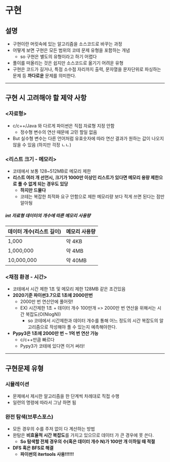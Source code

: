 # 구현

## 설명
- 구현이란 머릿속에 있는 알고리즘을 소스코드로 바꾸는 과정
- 어떻게 보면 구현은 모든 범위의 코테 문제 유형을 포함하는 개념 
    - so 구현은 별도의 유형이라고 하기 어렵다
- 풀이를 떠올리는 것은 쉽지만 소스코드로 옮기기 어려운 유형
- 구현은 코드가 길거나, 특점 소수점 자리까지 출력, 문자열을 문자단위로 파싱하는 문제 등 **까다로운** 문제를 의미한다.
---
## 구현 시 고려해야 할 제약 사항

### <자료형>
- c/c++/Java 와 다르게 파이썬은 직접 자료형 지정 안함
    - 정수형 변수의 연산 때문에 고민 할일 없음
- But 실수형 변수는 다른 언어처럼 유효숫자에 따라 연산 결과가 원하는 값이 나오지 않을 수 있음 (하지만 걱정 ㄴㄴ)

### <리스트 크기 - 메모리>
- 코테에서 보통 128~512MB로 메모리 제한
- **리스트 여러 개 선언시, 크기가 1000만 이상인 리스트가 있다면 메모리 용량 제한으로 풀 수 없게 되는 경우도 있당**
    - **하지만 드물다**
    - 코테는 복잡한 최적화 요구 안함으로 제한 메모리량 보다 적게 쓰면 된다는 점만 알아뒁
##### **int 자료형 데이터의 개수에 따른 메모리 사용량**
|데이터 개수(리스트 길이)|메모리 사용량|
|------|---|
|1,000|약 4KB|
|1,000,000|약 4MB|
|10,000,000|약 40MB|

### <채점 환경 - 시간>
- 코테에서 시간 제한 1초 및 메모리 제한 128MB 같은 조건있음
- **2020기준 파이썬3.7으로 1초에 2000만번**
    - 2000만 번 연산안에 풀어랏!
    - EX) 시간제한 1초 + 데이터 개수 100만개 => 2000만 번 연산을 위해서는 시간 복잡도(O(NlogN))
        - so 코테에서 시간제한과 데이터 개수를 통해 어느 정도의 시간 복잡도의 알고리즘으로 작성해야 풀 수 있는지 예측해야한다.
- **Pypy3은 1초에 2000만 번 ~ 1억 번 연산 가능**
    - c/c++만큼 빠르다
    - Pypy3가 코테에 있다면 이거 써라!

---

## 구현문제 유형
### 시뮬레이션
- 문제에서 제시한 알고리즘을 한 단계씩 차례대로 직접 수행
- 일련의 명령에 따라서 그냥 하면 됨
### 완전 탐색(브루스포스)
- 모든 경우의 수를 주저 없이 다 계산하는 방법
- 완탐은 **비효율적 시간 복잡도**를 가지고 있으므로 데이터 가 큰 경우에 못 쓴다. 
    - **So 탐색할 전체 경우의 수(혹은 데이터 개수 N)가 100만 개 이하일 때 적절**
- **DFS 혹은 BFS로 해결**
    - **파이썬의 itertools 사용!!!!!!**